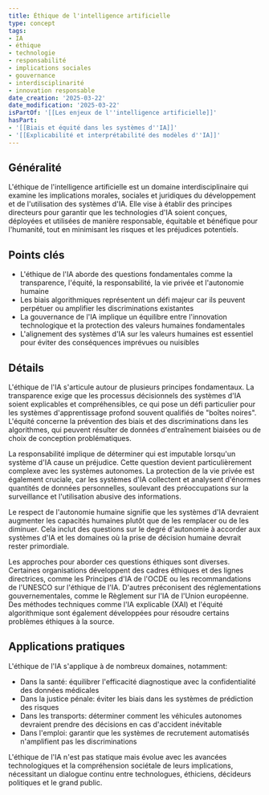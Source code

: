 ```yaml
---
title: Éthique de l'intelligence artificielle
type: concept
tags:
- IA
- éthique
- technologie
- responsabilité
- implications sociales
- gouvernance
- interdisciplinarité
- innovation responsable
date_creation: '2025-03-22'
date_modification: '2025-03-22'
isPartOf: '[[Les enjeux de l''intelligence artificielle]]'
hasPart:
- '[[Biais et équité dans les systèmes d''IA]]'
- '[[Explicabilité et interprétabilité des modèles d''IA]]'
---
```

## Généralité

L'éthique de l'intelligence artificielle est un domaine interdisciplinaire qui examine les implications morales, sociales et juridiques du développement et de l'utilisation des systèmes d'IA. Elle vise à établir des principes directeurs pour garantir que les technologies d'IA soient conçues, déployées et utilisées de manière responsable, équitable et bénéfique pour l'humanité, tout en minimisant les risques et les préjudices potentiels.

## Points clés

- L'éthique de l'IA aborde des questions fondamentales comme la transparence, l'équité, la responsabilité, la vie privée et l'autonomie humaine
- Les biais algorithmiques représentent un défi majeur car ils peuvent perpétuer ou amplifier les discriminations existantes
- La gouvernance de l'IA implique un équilibre entre l'innovation technologique et la protection des valeurs humaines fondamentales
- L'alignement des systèmes d'IA sur les valeurs humaines est essentiel pour éviter des conséquences imprévues ou nuisibles

## Détails

L'éthique de l'IA s'articule autour de plusieurs principes fondamentaux. La transparence exige que les processus décisionnels des systèmes d'IA soient explicables et compréhensibles, ce qui pose un défi particulier pour les systèmes d'apprentissage profond souvent qualifiés de "boîtes noires". L'équité concerne la prévention des biais et des discriminations dans les algorithmes, qui peuvent résulter de données d'entraînement biaisées ou de choix de conception problématiques.

La responsabilité implique de déterminer qui est imputable lorsqu'un système d'IA cause un préjudice. Cette question devient particulièrement complexe avec les systèmes autonomes. La protection de la vie privée est également cruciale, car les systèmes d'IA collectent et analysent d'énormes quantités de données personnelles, soulevant des préoccupations sur la surveillance et l'utilisation abusive des informations.

Le respect de l'autonomie humaine signifie que les systèmes d'IA devraient augmenter les capacités humaines plutôt que de les remplacer ou de les diminuer. Cela inclut des questions sur le degré d'autonomie à accorder aux systèmes d'IA et les domaines où la prise de décision humaine devrait rester primordiale.

Les approches pour aborder ces questions éthiques sont diverses. Certaines organisations développent des cadres éthiques et des lignes directrices, comme les Principes d'IA de l'OCDE ou les recommandations de l'UNESCO sur l'éthique de l'IA. D'autres préconisent des réglementations gouvernementales, comme le Règlement sur l'IA de l'Union européenne. Des méthodes techniques comme l'IA explicable (XAI) et l'équité algorithmique sont également développées pour résoudre certains problèmes éthiques à la source.

## Applications pratiques

L'éthique de l'IA s'applique à de nombreux domaines, notamment:

- Dans la santé: équilibrer l'efficacité diagnostique avec la confidentialité des données médicales
- Dans la justice pénale: éviter les biais dans les systèmes de prédiction des risques
- Dans les transports: déterminer comment les véhicules autonomes devraient prendre des décisions en cas d'accident inévitable
- Dans l'emploi: garantir que les systèmes de recrutement automatisés n'amplifient pas les discriminations

L'éthique de l'IA n'est pas statique mais évolue avec les avancées technologiques et la compréhension sociétale de leurs implications, nécessitant un dialogue continu entre technologues, éthiciens, décideurs politiques et le grand public.